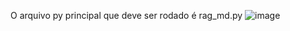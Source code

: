 O arquivo py principal que deve ser rodado é rag_md.py
![image](https://github.com/venysssssssssss/rag-md/assets/99450704/9284281d-cf3e-4847-9eb2-0654f8728d2b)
